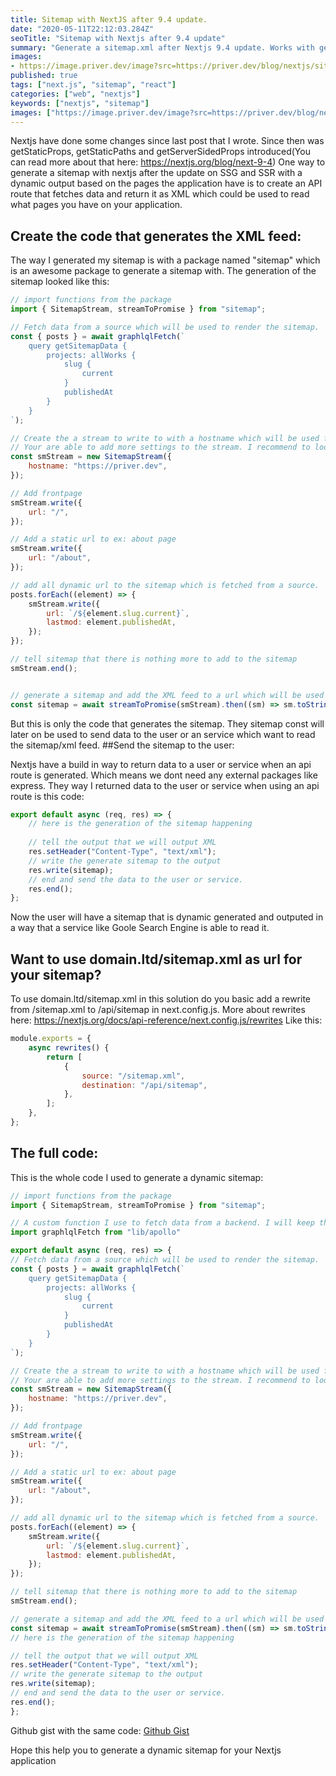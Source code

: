 ```yaml
---
title: Sitemap with NextJS after 9.4 update.
date: "2020-05-11T22:12:03.284Z"
seoTitle: "Sitemap with Nextjs after 9.4 update"
summary: "Generate a sitemap.xml after Nextjs 9.4 update. Works with getServerSidedProps, getStaticProps update"
images: 
- https://image.priver.dev/image?src=https://priver.dev/blog/nextjs/sitemap-with-nextjs-after-9-4-update/cover.jpeg
published: true
tags: ["next.js", "sitemap", "react"]
categories: ["web", "nextjs"]
keywords: ["nextjs", "sitemap"]
images: ["https://image.priver.dev/image?src=https://priver.dev/blog/nextjs/sitemap-with-nextjs-after-9-4-update/cover.jpeg"]
---
```


Nextjs have done some changes since last post that I wrote. Since then was getStaticProps, getStaticPaths and getServerSidedProps introduced(You can read more about that here: https://nextjs.org/blog/next-9-4)
One way to generate a sitemap with nextjs after the update on SSG and SSR with a dynamic output based on the pages the application have is to create an API route that fetches data and return it as XML which could be used to read what pages you have on your application.
## Create the code that generates the XML feed:

The way I generated my sitemap is with a package named "sitemap" which is an awesome package to generate a sitemap with.
The generation of the sitemap looked like this:

```javascript
// import functions from the package
import { SitemapStream, streamToPromise } from "sitemap";

// Fetch data from a source which will be used to render the sitemap.
const { posts } = await graphlqlFetch(`
    query getSitemapData {
        projects: allWorks {
            slug {
                current
            }
            publishedAt
        }
    }
`);

// Create the a stream to write to with a hostname which will be used for all links
// Your are able to add more settings to the stream. I recommend to look a the npm package for more information.
const smStream = new SitemapStream({
    hostname: "https://priver.dev",
});

// Add frontpage
smStream.write({
    url: "/",
});

// Add a static url to ex: about page
smStream.write({
    url: "/about",
});

// add all dynamic url to the sitemap which is fetched from a source.
posts.forEach((element) => {
    smStream.write({
        url: `/${element.slug.current}`,
        lastmod: element.publishedAt,
    });
});

// tell sitemap that there is nothing more to add to the sitemap
smStream.end();


// generate a sitemap and add the XML feed to a url which will be used later on.
const sitemap = await streamToPromise(smStream).then((sm) => sm.toString());
```

But this is only the code that generates the sitemap. They sitemap const will later on be used to send data to the user or an service which want to read the sitemap/xml feed.
##Send the sitemap to the user:

Nextjs have a build in way to return data to a user or service when an api route is generated. Which means we dont need any external packages like express.
They way I returned data to the user or service when using an api route is this code:
```javascript
export default async (req, res) => {
    // here is the generation of the sitemap happening
    
    // tell the output that we will output XML
    res.setHeader("Content-Type", "text/xml");
    // write the generate sitemap to the output
    res.write(sitemap);
    // end and send the data to the user or service.
    res.end();
};
```
Now the user will have a sitemap that is dynamic generated and outputed in a way that a service like Goole Search Engine is able to read it.

## Want to use domain.ltd/sitemap.xml as url for your sitemap?

To use domain.ltd/sitemap.xml in this solution do you basic add a rewrite from /sitemap.xml to /api/sitemap in next.config.js. More about rewrites here: https://nextjs.org/docs/api-reference/next.config.js/rewrites
Like this:
```javascript
module.exports = {
    async rewrites() {
        return [
            {
                source: "/sitemap.xml",
                destination: "/api/sitemap",
            },
        ];
    },
};
```

## The full code:
This is the whole code I used to generate a dynamic sitemap:
```javascript
// import functions from the package
import { SitemapStream, streamToPromise } from "sitemap";

// A custom function I use to fetch data from a backend. I will keep the import to make it more clear why "graphlqlFetch" is used in the code
import graphlqlFetch from "lib/apollo"

export default async (req, res) => {
// Fetch data from a source which will be used to render the sitemap.
const { posts } = await graphlqlFetch(`
    query getSitemapData {
        projects: allWorks {
            slug {
                current
            }
            publishedAt
        }
    }
`);

// Create the a stream to write to with a hostname which will be used for all links
// Your are able to add more settings to the stream. I recommend to look a the npm package for more information.
const smStream = new SitemapStream({
    hostname: "https://priver.dev",
});

// Add frontpage
smStream.write({
    url: "/",
});

// Add a static url to ex: about page
smStream.write({
    url: "/about",
});

// add all dynamic url to the sitemap which is fetched from a source.
posts.forEach((element) => {
    smStream.write({
        url: `/${element.slug.current}`,
        lastmod: element.publishedAt,
    });
});

// tell sitemap that there is nothing more to add to the sitemap
smStream.end();

// generate a sitemap and add the XML feed to a url which will be used later on.
const sitemap = await streamToPromise(smStream).then((sm) => sm.toString());
// here is the generation of the sitemap happening

// tell the output that we will output XML
res.setHeader("Content-Type", "text/xml");
// write the generate sitemap to the output
res.write(sitemap);
// end and send the data to the user or service.
res.end();
};
```

Github gist with the same code: [Github Gist](https://gist.github.com/emilpriver/475ab666d3155f84f9739cbf8567e640)

Hope this help you to generate a dynamic sitemap for your Nextjs application
